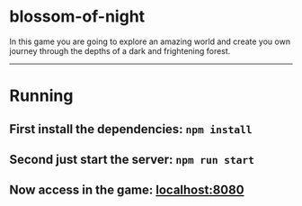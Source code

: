 # blossom-of-night
In this game you are going to explore an amazing world and create you own journey through the depths of a dark and frightening forest.
<hr>

# Running
## First install the dependencies: `npm install`

## Second just start the server: `npm run start`

## Now access in the game: [localhost:8080]("http://localhost:8080/")
